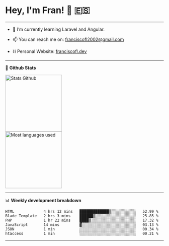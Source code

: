# Hey, I'm Fran! 👋 :es:

-------

- 🌱 I’m currently learning Laravel and Angular.

- 📫 You can reach me on: franciscofl2002@gmail.com

- ⛓  Personal Website: [franciscofl.dev](https://www.franciscofl.dev/)

-------

📝 **Github Stats**


<div align="left">
  <img height="180em" src="https://github-readme-stats.vercel.app/api?username=franciscofl12&count_private=true&show_icons=true&theme=dracula&bg_color=-45deg,282A36,3D3344" alt="Stats Github"/>
  <br>
  <img height="180em" src="https://github-readme-stats.vercel.app/api/top-langs/?username=franciscofl12&count_private&theme=dracula&bg_color=-45deg,282A36,3D3344&layout=compact&langs_count=6" alt="Most languages used"/>
</div>

-------

📊 **Weekly development breakdown**


<!--START_SECTION:waka-->

```text
HTML             4 hrs 12 mins   █████████████▒░░░░░░░░░░░   52.99 %
Blade Template   2 hrs 3 mins    ██████▒░░░░░░░░░░░░░░░░░░   25.85 %
PHP              1 hr 22 mins    ████▒░░░░░░░░░░░░░░░░░░░░   17.32 %
JavaScript       14 mins         ▓░░░░░░░░░░░░░░░░░░░░░░░░   03.13 %
JSON             1 min           ░░░░░░░░░░░░░░░░░░░░░░░░░   00.34 %
htaccess         1 min           ░░░░░░░░░░░░░░░░░░░░░░░░░   00.21 %
```

<!--END_SECTION:waka-->

-------

